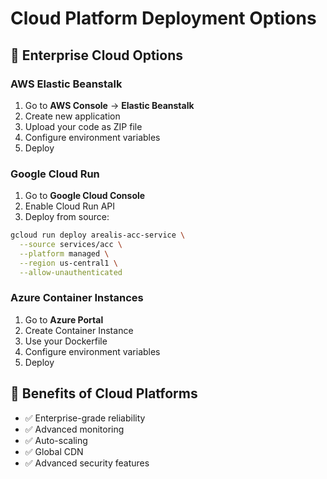 # Cloud Platform Deployment Options

## 🚀 Enterprise Cloud Options

### AWS Elastic Beanstalk
1. Go to **AWS Console** → **Elastic Beanstalk**
2. Create new application
3. Upload your code as ZIP file
4. Configure environment variables
5. Deploy

### Google Cloud Run
1. Go to **Google Cloud Console**
2. Enable Cloud Run API
3. Deploy from source:
```bash
gcloud run deploy arealis-acc-service \
  --source services/acc \
  --platform managed \
  --region us-central1 \
  --allow-unauthenticated
```

### Azure Container Instances
1. Go to **Azure Portal**
2. Create Container Instance
3. Use your Dockerfile
4. Configure environment variables
5. Deploy

## 🎯 Benefits of Cloud Platforms
- ✅ Enterprise-grade reliability
- ✅ Advanced monitoring
- ✅ Auto-scaling
- ✅ Global CDN
- ✅ Advanced security features
